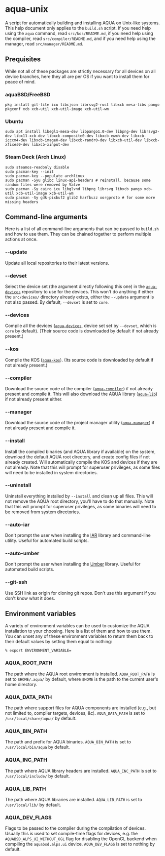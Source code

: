 # aqua-unix

A script for automatically building and installing AQUA on Unix-like systems.
This help document only applies to the `build.sh` script.
If you need help using the `aqua` command, read `src/kos/README.md`, if you need help using the compiler, read `src/compiler/README.md`, and if you need help using the manager, read `src/manager/README.md`.

## Prequisites

While not all of these packages are strictly necessary for all devices on all device branches, here they all are per OS if you want to install them for peace of mind.

### aquaBSD/FreeBSD

```console
pkg install git-lite icu libcjson librsvg2-rust libxcb mesa-libs pango pkgconf xcb xcb-util xcb-util-image xcb-util-wm
```

### Ubuntu

```console
sudo apt install libegl1-mesa-dev libpango1.0-dev libpng-dev librsvg2-dev libx11-xcb-dev libxcb-composite0-dev libxcb-ewmh-dev libxcb-icccm4-dev libxcb-image0-dev libxcb-randr0-dev libxcb-util-dev libxcb-xfixes0-dev libxcb-xinput-dev
```

### Steam Deck (Arch Linux)

```console
sudo steamos-readonly disable
sudo pacman-key --init
sudo pacman-key --populate archlinux
sudo pacman -Syu glibc linux-api-headers # reinstall, because some random files were removed by Valve
sudo pacman -Sy cairo icu libglvnd libpng librsvg libxcb pango xcb-util xcb-util-image xcb-util-wm
sudo pacman -Sy gdk-pixbuf2 glib2 harfbuzz xorgproto # for some more missing headers
```

## Command-line arguments

Here is a list of all command-line arguments that can be passed to `build.sh` and how to use them.
They can be chained together to perform multiple actions at once.

### --update

Update all local repositories to their latest versions.

### --devset

Select the device set (the argument directly following this one) in the [`aqua-devices`](https://github.com/inobulles/aqua-devices) repository to use for the devices.
This won't do anything if either the `src/devices/` directory already exists, either the `--update` argument is not also passed.
By default, `--devset` is set to `core`.

### --devices

Compile all the devices ([`aqua-devices`](https://github.com/inobulles/aqua-devices), device set set by `--devset`, which is `core` by default).
(Their source code is downloaded by default if not already present.)

### --kos

Compile the KOS ([`aqua-kos`](https://github.com/inobulles/aqua-kos)).
(Its source code is downloaded by default if not already present.)

### --compiler

Download the source code of the compiler ([`aqua-compiler`](https://github.com/inobulles/aqua-compiler)) if not already present and compile it.
This will also download the AQUA library ([`aqua-lib`](https://github.com/inobulles/aqua-lib)) if not already present either.

### --manager

Download the source code of the project manager utility ([`aqua-manager`](https://github.com/inobulles/aqua-manager)) if not already present and compile it.

### --install

Install the compiled binaries (and AQUA library if available) on the system, download the default AQUA root directory, and create config files if not already created.
Will automatically compile the KOS and devices if they are not already.
Note that this will prompt for superuser privileges, as some files will need to be installed in system directories.

### --uninstall

Uninstall everything installed by `--install` and clean up all files.
This will not remove the AQUA root directory, you'll have to do that manually.
Note that this will prompt for superuser privileges, as some binaries will need to be removed from system directories.

### --auto-iar

Don't prompt the user when installing the [IAR](https://github.com/inobulles/iar) library and command-line utility.
Useful for automated build scripts.

### --auto-umber

Don't prompt the user when installing the [Umber](https://github.com/inobulles/umber) library.
Useful for automated build scripts.

### --git-ssh

Use SSH link as origin for cloning git repos.
Don't use this argument if you don't know what it does.

## Environment variables

A variety of environment variables can be used to customize the AQUA installation to your choosing.
Here is a list of them and how to use them.
You can unset any of these environment variables to return them back to their default values by setting them equal to nothing:

```sh
% export ENVIRONMENT_VARIABLE=
```

### AQUA_ROOT_PATH

The path where the AQUA root environment is installed.
`AQUA_ROOT_PATH` is set to `$HOME/.aqua/` by default, where `$HOME` is the path to the current user's home directory.

### AQUA_DATA_PATH

The path where support files for AQUA components are installed (e.g., but not limited to, compiler targets, devices, &c).
`AQUA_DATA_PATH` is set to `/usr/local/share/aqua/` by default.

### AQUA_BIN_PATH

The path and prefix for AQUA binaries.
`AQUA_BIN_PATH` is set to `/usr/local/bin/aqua` by default.

### AQUA_INC_PATH

The path where AQUA library headers are installed.
`AQUA_INC_PATH` is set to `/usr/local/include/` by default.

### AQUA_LIB_PATH

The path where AQUA libraries are installed.
`AQUA_LIB_PATH` is set to `/usr/local/lib/` by default.

### AQUA_DEV_FLAGS

Flags to be passed to the compiler during the compilation of devices.
Usually this is used to set compile-time flags for devices, e.g. the `AQUABSD_ALPS_UI_WITHOUT_OGL` flag for disabling the OpenGL backend when compiling the `aquabsd.alps.ui` device.
`AQUA_DEV_FLAGS` is set to nothing by default.
